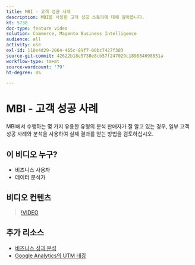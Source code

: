 ```yaml
---
title: MBI - 고객 성공 사례
description: MBI를 사용한 고객 성공 스토리에 대해 알아봅니다.
kt: 5738
doc-type: feature video
solution: Commerce, Magento Business Intelligence
audience: all
activity: use
exl-id: 118e4d29-2064-465c-89f7-00bc7427f383
source-git-commit: 42622b18e5738e8cb57f247029c189884698851a
workflow-type: tm+mt
source-wordcount: '79'
ht-degree: 0%

---
```


# MBI - 고객 성공 사례

MBI에서 수행하는 몇 가지 유용한 유형의 분석 판매자가 잘 알고 있는 경우, 일부 고객 성공 사례와 분석을 사용하여 실제 결과를 얻는 방법을 검토하십시오.

## 이 비디오 누구?

- 비즈니스 사용자
- 데이터 분석가

## 비디오 컨텐츠

>[!VIDEO](https://video.tv.adobe.com/v/35992?quality=12&learn=on)

## 추가 리소스

- [비즈니스 성과 분석](https://docs.magento.com/mbi/data-analyst/analysis/bus-perf-analysis.html)
- [Google Analytics의 UTM 태깅](https://docs.magento.com/mbi/best-practices/utm-tagging-google.html)
